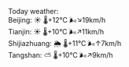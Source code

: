 Today weather:  
Beijing: ☀️   🌡️+12°C 🌬️↘19km/h  
Tianjin: ☀️   🌡️+10°C 🌬️↗11km/h  
Shijiazhuang: 🌦   🌡️+11°C 🌬️↑7km/h  
Tangshan: ⛅️  🌡️+10°C 🌬️↗9km/h  
